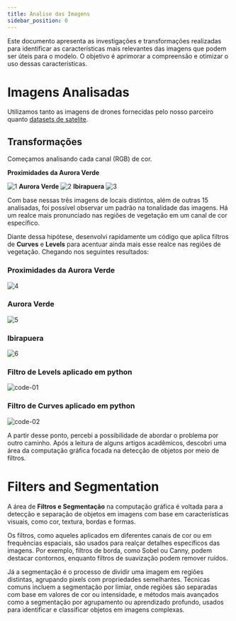 ```yaml
---
title: Ánalise das Imagens
sidebar_position: 0
---
```


Este documento apresenta as investigações e transformações realizadas para identificar as características mais relevantes das imagens que podem ser úteis para o modelo. O objetivo é aprimorar a compreensão e otimizar o uso dessas características.

# Imagens Analisadas

Utilizamos tanto as imagens de drones fornecidas pelo nosso parceiro quanto [datasets de satelite](https://www.kaggle.com/datasets/mskorski/tree-counting-image-dataset).


## Transformações 

Começamos analisando cada canal (RGB) de cor.

**Proximidades da Aurora Verde**

![1](/img/filter_segmtation/01.png)
**Aurora Verde**
![2](/img/filter_segmtation/02.png)
**Ibirapuera**
![3](/img/filter_segmtation/03.png)

Com base nessas três imagens de locais distintos, além de outras 15 analisadas, foi possível observar um padrão na tonalidade das imagens. Há um realce mais pronunciado nas regiões de vegetação em um canal de cor específico.

Diante dessa hipótese, desenvolvi rapidamente um código que aplica filtros de **Curves** e **Levels** para acentuar ainda mais esse realce nas regiões de vegetação. Chegando nos seguintes resultados:

### Proximidades da Aurora Verde
![4](/img/filter_segmtation/04.png)
### Aurora Verde
![5](/img/filter_segmtation/05.png)
### Ibirapuera
![6](/img/filter_segmtation/06.png)

### Filtro de Levels aplicado em python
![code-01](/img/filter_segmtation/code01.png)

### Filtro de Curves aplicado em python
![code-02](/img/filter_segmtation/code02.png)

A partir desse ponto, percebi a possibilidade de abordar o problema por outro caminho. Após a leitura de alguns artigos acadêmicos, descobri uma área da computação gráfica focada na detecção de objetos por meio de filtros.

# Filters and Segmentation

A área de **Filtros e Segmentação** na computação gráfica é voltada para a detecção e separação de objetos em imagens com base em características visuais, como cor, textura, bordas e formas.

Os filtros, como aqueles aplicados em diferentes canais de cor ou em frequências espaciais, são usados para realçar detalhes específicos das imagens. Por exemplo, filtros de borda, como Sobel ou Canny, podem destacar contornos, enquanto filtros de suavização podem remover ruídos.

Já a segmentação é o processo de dividir uma imagem em regiões distintas, agrupando pixels com propriedades semelhantes. Técnicas comuns incluem a segmentação por limiar, onde regiões são separadas com base em valores de cor ou intensidade, e métodos mais avançados como a segmentação por agrupamento ou aprendizado profundo, usados para identificar e classificar objetos em imagens complexas.

